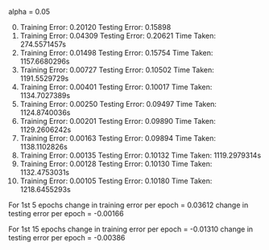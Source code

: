 alpha = 0.05

0) Training Error: 0.20120      Testing Error: 0.15898
1) Training Error: 0.04309      Testing Error: 0.20621  Time Taken: 274.5571457s
6) Training Error: 0.01498      Testing Error: 0.15754  Time Taken: 1157.6680296s
11) Training Error: 0.00727     Testing Error: 0.10502  Time Taken: 1191.5529729s
16) Training Error: 0.00401     Testing Error: 0.10017  Time Taken: 1134.7027389s
21) Training Error: 0.00250     Testing Error: 0.09497  Time Taken: 1124.8740036s
26) Training Error: 0.00201     Testing Error: 0.09890  Time Taken: 1129.2606242s
31) Training Error: 0.00163     Testing Error: 0.09894  Time Taken: 1138.1102826s
35) Training Error: 0.00135     Testing Error: 0.10132  Time Taken: 1119.2979314s
41) Training Error: 0.00128     Testing Error: 0.10130  Time Taken: 1132.4753031s
46) Training Error: 0.00105     Testing Error: 0.10180  Time Taken: 1218.6455293s

For 1st 5 epochs
change in training error per epoch = 0.03612
change in testing error per epoch = -0.00166

For 1st 15 epochs
change in training error per epoch = -0.01310
change in testing error per epoch = -0.00386